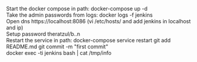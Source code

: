 Start the docker compose in path: docker-compose up -d  
Take the admin passwords from logs: docker logs -f jenkins  
Open dns https://localhost:8086  (vi /etc/hosts/ and add jenkins in localhost and ip)  
Setup password theratzul/b..n  
Restart the service in path: docker-compose service restart  git add README.md
git commit -m "first commit"  
docker exec -ti jenkins bash  | cat /tmp/info  
